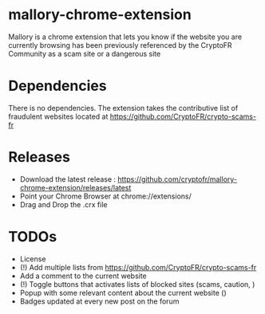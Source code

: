 # mallory-chrome-extension
Mallory is a chrome extension that lets you know if the website you are currently browsing has been previously referenced by the CryptoFR Community as a scam site or a dangerous site

# Dependencies

There is no dependencies. The extension takes the contributive list of fraudulent websites located at https://github.com/CryptoFR/crypto-scams-fr

# Releases

 * Download the latest release : https://github.com/cryptofr/mallory-chrome-extension/releases/latest
 * Point your Chrome Browser at chrome://extensions/
 * Drag and Drop the .crx file

# TODOs

 * License
 * (!) Add multiple lists from https://github.com/CryptoFR/crypto-scams-fr
 * Add a comment to the current website
 * (!) Toggle buttons that activates lists of blocked sites (scams, caution, )
 * Popup with some relevant content about the current website ()
 * Badges updated at every new post on the forum
